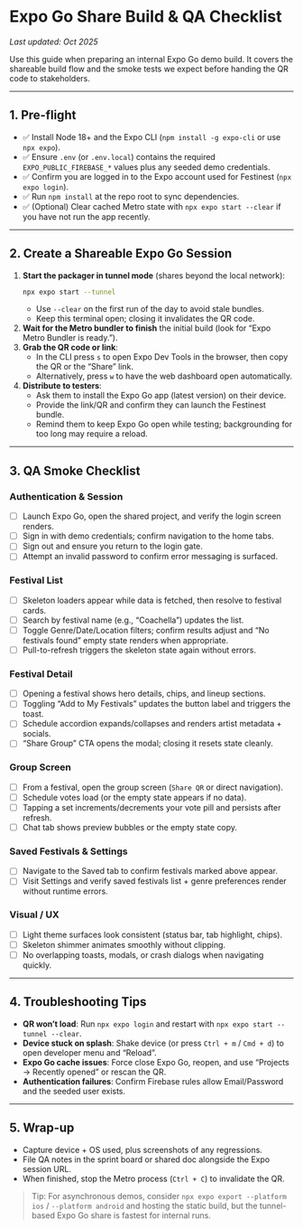 # Expo Go Share Build & QA Checklist

_Last updated: Oct 2025_

Use this guide when preparing an internal Expo Go demo build. It covers the shareable build flow and the smoke tests we expect before handing the QR code to stakeholders.

---

## 1. Pre-flight

- ✅ Install Node 18+ and the Expo CLI (`npm install -g expo-cli` or use `npx expo`).
- ✅ Ensure `.env` (or `.env.local`) contains the required `EXPO_PUBLIC_FIREBASE_*` values plus any seeded demo credentials.
- ✅ Confirm you are logged in to the Expo account used for Festinest (`npx expo login`).
- ✅ Run `npm install` at the repo root to sync dependencies.
- ✅ (Optional) Clear cached Metro state with `npx expo start --clear` if you have not run the app recently.

---

## 2. Create a Shareable Expo Go Session

1. **Start the packager in tunnel mode** (shares beyond the local network):
   ```bash
   npx expo start --tunnel
   ```
   - Use `--clear` on the first run of the day to avoid stale bundles.
   - Keep this terminal open; closing it invalidates the QR code.
2. **Wait for the Metro bundler to finish** the initial build (look for “Expo Metro Bundler is ready.”).
3. **Grab the QR code or link**:
   - In the CLI press `s` to open Expo Dev Tools in the browser, then copy the QR or the “Share” link.
   - Alternatively, press `w` to have the web dashboard open automatically.
4. **Distribute to testers**:
   - Ask them to install the Expo Go app (latest version) on their device.
   - Provide the link/QR and confirm they can launch the Festinest bundle.
   - Remind them to keep Expo Go open while testing; backgrounding for too long may require a reload.

---

## 3. QA Smoke Checklist

### Authentication & Session
- [ ] Launch Expo Go, open the shared project, and verify the login screen renders.
- [ ] Sign in with demo credentials; confirm navigation to the home tabs.
- [ ] Sign out and ensure you return to the login gate.
- [ ] Attempt an invalid password to confirm error messaging is surfaced.

### Festival List
- [ ] Skeleton loaders appear while data is fetched, then resolve to festival cards.
- [ ] Search by festival name (e.g., “Coachella”) updates the list.
- [ ] Toggle Genre/Date/Location filters; confirm results adjust and “No festivals found” empty state renders when appropriate.
- [ ] Pull-to-refresh triggers the skeleton state again without errors.

### Festival Detail
- [ ] Opening a festival shows hero details, chips, and lineup sections.
- [ ] Toggling “Add to My Festivals” updates the button label and triggers the toast.
- [ ] Schedule accordion expands/collapses and renders artist metadata + socials.
- [ ] “Share Group” CTA opens the modal; closing it resets state cleanly.

### Group Screen
- [ ] From a festival, open the group screen (`Share QR` or direct navigation).
- [ ] Schedule votes load (or the empty state appears if no data).
- [ ] Tapping a set increments/decrements your vote pill and persists after refresh.
- [ ] Chat tab shows preview bubbles or the empty state copy.

### Saved Festivals & Settings
- [ ] Navigate to the Saved tab to confirm festivals marked above appear.
- [ ] Visit Settings and verify saved festivals list + genre preferences render without runtime errors.

### Visual / UX
- [ ] Light theme surfaces look consistent (status bar, tab highlight, chips).
- [ ] Skeleton shimmer animates smoothly without clipping.
- [ ] No overlapping toasts, modals, or crash dialogs when navigating quickly.

---

## 4. Troubleshooting Tips

- **QR won’t load**: Run `npx expo login` and restart with `npx expo start --tunnel --clear`.
- **Device stuck on splash**: Shake device (or press `Ctrl + m` / `Cmd + d`) to open developer menu and “Reload”.
- **Expo Go cache issues**: Force close Expo Go, reopen, and use “Projects → Recently opened” or rescan the QR.
- **Authentication failures**: Confirm Firebase rules allow Email/Password and the seeded user exists.

---

## 5. Wrap-up

- Capture device + OS used, plus screenshots of any regressions.
- File QA notes in the sprint board or shared doc alongside the Expo session URL.
- When finished, stop the Metro process (`Ctrl + C`) to invalidate the QR.

> Tip: For asynchronous demos, consider `npx expo export --platform ios` / `--platform android` and hosting the static build, but the tunnel-based Expo Go share is fastest for internal runs.

